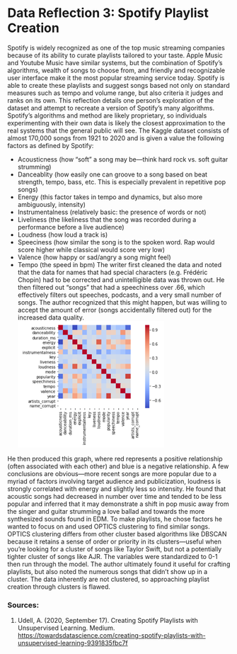 # Data Reflection 3: Spotify Playlist Creation

Spotify is widely recognized as one of the top music streaming companies because of its ability to curate playlists tailored to your taste. Apple Music and Youtube Music have similar systems, but the combination of Spotify’s algorithms, wealth of songs to choose from, and friendly and recognizable user interface make it the most popular streaming service today. Spotify is able to create these playlists and suggest songs based not only on standard measures such as tempo and volume range, but also criteria it judges and ranks on its own. This reflection details one person’s exploration of the dataset and attempt to recreate a version of Spotify’s many algorithms. Spotify’s algorithms and method are likely proprietary, so individuals experimenting with their own data is likely the closest approximation to the real systems that the general public will see.
The Kaggle dataset consists of almost 170,000 songs from 1921 to 2020 and is given a value the following factors as defined by Spotify:
*	Acousticness (how “soft” a song may be—think hard rock vs. soft guitar strumming)
* Danceablity (how easily one can groove to a song based on beat strength, tempo, bass, etc. This is especially prevalent in repetitive pop songs)
* Energy (this factor takes in tempo and dynamics, but also more ambiguously, intensity)
* Instrumentalness (relatively basic: the presence of words or not)
* Liveliness (the likeliness that the song was recorded during a performance before a live audience)
* Loudness (how loud a track is)
* Speeciness (how similar the song is to the spoken word. Rap would score higher while classical would score very low)
* Valence (how happy or sad/angry a song might feel)
* Tempo (the speed in bpm)
The writer first cleaned the data and noted that the data for names that had special characters (e.g. Frédéric Chopin) had to be corrected and unintelligible data was thrown out. He then filtered out “songs” that had a speechiness over .66, which effectively filters out speeches, podcasts, and a very small number of songs. The author recognized that this might happen, but was willing to accept the amount of error (songs accidentally filtered out) for the increased data quality.
![](spotifycorrelations.png)

He then produced this graph, where red represents a positive relationship (often associated with each other) and blue is a negative relationship. A few conclusions are obvious—more recent songs are more popular due to a myriad of factors involving target audience and publicization, loudness is strongly correlated with energy and slightly less so intensity. He found that acoustic songs had decreased in number over time and tended to be less popular and inferred that it may demonstrate a shift in pop music away from the singer and guitar strumming a love ballad and towards the more synthesized sounds found in EDM. 
To make playlists, he chose factors he wanted to focus on and used OPTICS clustering to find similar songs. OPTICS clustering differs from other cluster based algorithms like DBSCAN because it retains a sense of order or priority in its clusters—useful when you’re looking for a cluster of songs like Taylor Swift, but not a potentially tighter cluster of songs like AJR. The variables were standardized to 0-1 then run through the model.
The author ultimately found it useful for crafting playlists, but also noted the numerous songs that didn’t show up in a cluster. The data inherently are not clustered, so approaching playlist creation through clusters is flawed.

### Sources:
  1. Udell, A. (2020, September 17). Creating Spotify Playlists with Unsupervised Learning. Medium. https://towardsdatascience.com/creating-spotify-playlists-with-unsupervised-learning-9391835fbc7f
